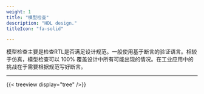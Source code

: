 ```yaml
---
weight: 1
title: "模型检查"
description: "HDL design."
titleIcon: "fa-solid"

---
```


模型检查主要是检查RTL是否满足设计规范。一般使用基于断言的验证语言。相较于仿真，模型检查可以 100% 覆盖设计中所有可能出现的情况。在工业应用中的挑战在于需要根据规范写好断言。

---

{{< treeview
  display="tree"
/>}}

